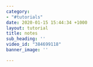 ```yaml
---
category:
- "#tutorials"
date: 2020-01-15 15:44:34 +1000
layout: tutorial
title: notes
sub_heading: ''
video_id: "384699118"
banner_image: ''

---
```

